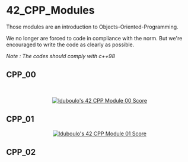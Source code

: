 # 42_CPP_Modules

Those modules are an introduction to Objects-Oriented-Programming.

We no longer are forced to code in compliance with the norm. But we're encouraged to write the code as clearly as possible.

*Note : The codes should comply with c++98*

## CPP_00

<br>
<p align="center"><a href="https://github.com/JaeSeoKim/badge42"><img src="https://badge42.vercel.app/api/v2/cl2668aqb008909jp0ecnecpa/project/2790457" alt="lduboulo's 42 CPP Module 00 Score" /></a></p>

## CPP_01

<p align="center"><a href="https://github.com/JaeSeoKim/badge42"><img src="https://badge42.vercel.app/api/v2/cl2668aqb008909jp0ecnecpa/project/2805503" alt="lduboulo's 42 CPP Module 01 Score" /></a></p>

## CPP_02
